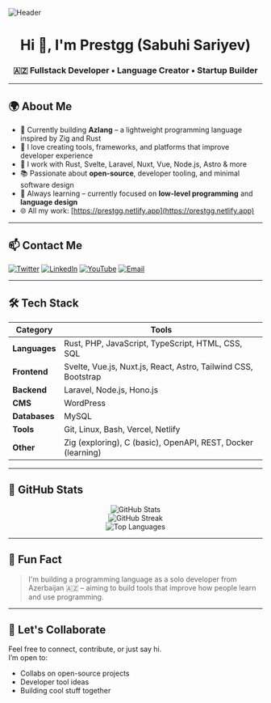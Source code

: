 ![Header](https://i.imgur.com/QygGNyr.png)

<h1 align="center">Hi 👋, I'm Prestgg (Sabuhi Sariyev)</h1>
<h3 align="center">🇦🇿 Fullstack Developer • Language Creator • Startup Builder</h3>

---

## 🌍 About Me

- 🔭 Currently building **Azlang** – a lightweight programming language inspired by Zig and Rust  
- 🚀 I love creating tools, frameworks, and platforms that improve developer experience  
- 🧠 I work with Rust, Svelte, Laravel, Nuxt, Vue, Node.js, Astro & more  
- 📚 Passionate about **open-source**, developer tooling, and minimal software design  
- 🌱 Always learning – currently focused on **low-level programming** and **language design**  
- 🌐 All my work: [https://prestgg.netlify.app](https://prestgg.netlify.app)

---

## 📫 Contact Me

[![Twitter](https://img.shields.io/badge/@sebuhii313-%231DA1F2.svg?style=for-the-badge&logo=twitter&logoColor=white)](https://twitter.com/sebuhii313)
[![LinkedIn](https://img.shields.io/badge/Prestgg-0077B5?style=for-the-badge&logo=linkedin&logoColor=white)](https://linkedin.com/in/prestgg)
[![YouTube](https://img.shields.io/badge/YouTube-%23FF0000.svg?style=for-the-badge&logo=youtube&logoColor=white)](https://www.youtube.com/c/prestgg)
[![Email](https://img.shields.io/badge/Email-prestgg56@gmail.com-%230077B5?style=for-the-badge&logo=gmail&logoColor=white)](mailto:prestgg56@gmail.com)

---

## 🛠️ Tech Stack

| Category | Tools |
|---------|-------|
| **Languages** | Rust, PHP, JavaScript, TypeScript, HTML, CSS, SQL |
| **Frontend** | Svelte, Vue.js, Nuxt.js, React, Astro, Tailwind CSS, Bootstrap |
| **Backend** | Laravel, Node.js, Hono.js |
| **CMS** | WordPress |
| **Databases** | MySQL |
| **Tools** | Git, Linux, Bash, Vercel, Netlify |
| **Other** | Zig (exploring), C (basic), OpenAPI, REST, Docker (learning) |

---

## 🔧 GitHub Stats

<p align="center">
  <img src="https://github-readme-stats.vercel.app/api?username=prestgg1&show_icons=true&theme=default" alt="GitHub Stats" />
  <br/>
  <img src="https://github-readme-streak-stats.herokuapp.com/?user=prestgg1" alt="GitHub Streak" />
  <br/>
  <img src="https://github-readme-stats.vercel.app/api/top-langs?username=prestgg1&layout=compact" alt="Top Languages" />
</p>

---

## 📢 Fun Fact

> I'm building a programming language as a solo developer from Azerbaijan 🇦🇿 – aiming to build tools that improve how people learn and use programming.

---

## 🧵 Let's Collaborate

Feel free to connect, contribute, or just say hi.  
I’m open to:
- Collabs on open-source projects
- Developer tool ideas
- Building cool stuff together

